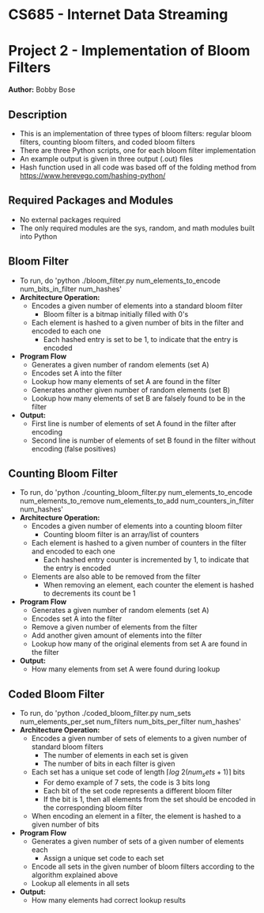 # CS685 - Internet Data Streaming 
# Project 2 - Implementation of Bloom Filters
**Author:** Bobby Bose

## Description
- This is an implementation of three types of bloom filters: regular bloom filters, counting bloom filters, and coded bloom filters
- There are three Python scripts, one for each bloom filter implementation
- An example output is given in three output (.out) files
- Hash function used in all code was based off of the folding method from https://www.herevego.com/hashing-python/

## Required Packages and Modules
- No external packages required 
- The only required modules are the sys, random, and math modules built into Python

## Bloom Filter
- To run, do 'python ./bloom_filter.py num_elements_to_encode num_bits_in_filter num_hashes'
- **Architecture Operation:**
    - Encodes a given number of elements into a standard bloom filter
        - Bloom filter is a bitmap initially filled with 0's
    - Each element is hashed to a given number of bits in the filter and encoded to each one
        - Each hashed entry is set to be 1, to indicate that the entry is encoded
- **Program Flow**
    - Generates a given number of random elements (set A)
    - Encodes set A into the filter
    - Lookup how many elements of set A are found in the filter
    - Generates another given number of random elements (set B)
    - Lookup how many elements of set B are falsely found to be in the filter
- **Output:**
    - First line is number of elements of set A found in the filter after encoding
    - Second line is number of elements of set B found in the filter without encoding (false positives)

## Counting Bloom Filter
- To run, do 'python ./counting_bloom_filter.py num_elements_to_encode num_elements_to_remove num_elements_to_add num_counters_in_filter num_hashes'
- **Architecture Operation:**
    - Encodes a given number of elements into a counting bloom filter
        - Counting bloom filter is an array/list of counters
    - Each element is hashed to a given number of counters in the filter and encoded to each one
        - Each hashed entry counter is incremented by 1, to indicate that the entry is encoded
    - Elements are also able to be removed from the filter
        - When removing an element, each counter the element is hashed to decrements its count be 1
- **Program Flow**
    - Generates a given number of random elements (set A)
    - Encodes set A into the filter
    - Remove a given number of elements from the filter
    - Add another given amount of elements into the filter
    - Lookup how many of the original elements from set A are found in the filter
- **Output:**
    - How many elements from set A were found during lookup


## Coded Bloom Filter
- To run, do 'python ./coded_bloom_filter.py num_sets num_elements_per_set num_filters num_bits_per_filter num_hashes'
- **Architecture Operation:**
    - Encodes a given number of sets of elements to a given number of standard bloom filters
        - The number of elements in each set is given
        - The number of bits in each filter is given
    - Each set has a unique set code of length $\lceil log~2(num_sets+1)\rceil$ bits
        - For demo example of 7 sets, the code is 3 bits long
        - Each bit of the set code represents a different bloom filter
        - If the bit is 1, then all elements from the set should be encoded in the corresponding bloom filter
    - When encoding an element in a filter, the element is hashed to a given number of bits
- **Program Flow**
    - Generates a given number of sets of a given number of elements each
        - Assign a unique set code to each set
    - Encode all sets in the given number of bloom filters according to the algorithm explained above
    - Lookup all elements in all sets
- **Output:**
    - How many elements had correct lookup results

